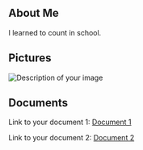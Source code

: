 <!DOCTYPE html>
<html>
<head>
    <title> Your ANme - Managing multiple systems </title>
</head>
<body>

<!-- About Me Section -->
<section id="about">
    <h2>About Me</h2>
    <p>I learned to count in school.</p>
</section>

<!-- Pictures Section -->
<section id="pictures">
    <h2>Pictures</h2>
    <!-- ya -->
    <img src="path_to_your_image" alt="Description of your image">
    <!-- Add more images as needed -->
</section>

<!-- Documents Section -->
<section id="documents">
    <h2>Documents</h2>
    <!-- Add links to your documents here -->
    <p>Link to your document 1: <a href="path_to_your_document1" target="_blank">Document 1</a></p>
    <p>Link to your document 2: <a href="path_to_your_document2" target="_blank">Document 2</a></p>
    <!-- Add more document links as needed -->
</section>

</body>
</html>
